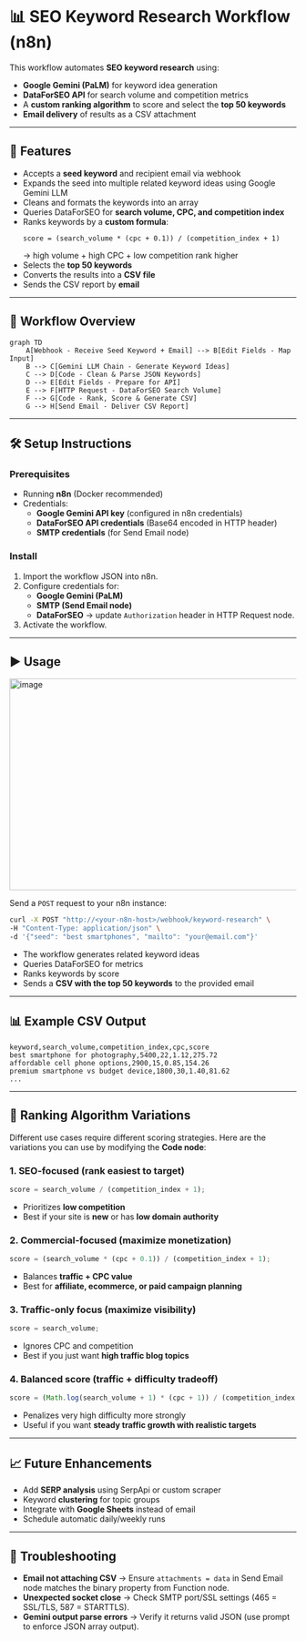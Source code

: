 # 📊 SEO Keyword Research Workflow (n8n)

This workflow automates **SEO keyword research** using:

- **Google Gemini (PaLM)** for keyword idea generation
- **DataForSEO API** for search volume and competition metrics
- A **custom ranking algorithm** to score and select the **top 50 keywords**
- **Email delivery** of results as a CSV attachment

---

## 📌 Features

- Accepts a **seed keyword** and recipient email via webhook
- Expands the seed into multiple related keyword ideas using Google Gemini LLM
- Cleans and formats the keywords into an array
- Queries DataForSEO for **search volume, CPC, and competition index**
- Ranks keywords by a **custom formula**:
  ```
  score = (search_volume * (cpc + 0.1)) / (competition_index + 1)
  ```
  → high volume + high CPC + low competition rank higher
- Selects the **top 50 keywords**
- Converts the results into a **CSV file**
- Sends the CSV report by **email**

---

## 📂 Workflow Overview

```mermaid
graph TD
    A[Webhook - Receive Seed Keyword + Email] --> B[Edit Fields - Map Input]
    B --> C[Gemini LLM Chain - Generate Keyword Ideas]
    C --> D[Code - Clean & Parse JSON Keywords]
    D --> E[Edit Fields - Prepare for API]
    E --> F[HTTP Request - DataForSEO Search Volume]
    F --> G[Code - Rank, Score & Generate CSV]
    G --> H[Send Email - Deliver CSV Report]
```

---

## 🛠️ Setup Instructions

### Prerequisites

- Running **n8n** (Docker recommended)
- Credentials:
  - **Google Gemini API key** (configured in n8n credentials)
  - **DataForSEO API credentials** (Base64 encoded in HTTP header)
  - **SMTP credentials** (for Send Email node)

### Install

1. Import the workflow JSON into n8n.
2. Configure credentials for:
   - **Google Gemini (PaLM)**
   - **SMTP (Send Email node)**
   - **DataForSEO** → update `Authorization` header in HTTP Request node.
3. Activate the workflow.

---

## ▶️ Usage

<img width="1338" height="372" alt="image" src="https://github.com/user-attachments/assets/34593855-9da1-4f84-9881-8aaef2634b93" />

Send a `POST` request to your n8n instance:

```bash
curl -X POST "http://<your-n8n-host>/webhook/keyword-research" \
-H "Content-Type: application/json" \
-d '{"seed": "best smartphones", "mailto": "your@email.com"}'
```

- The workflow generates related keyword ideas
- Queries DataForSEO for metrics
- Ranks keywords by score
- Sends a **CSV with the top 50 keywords** to the provided email

---

## 📊 Example CSV Output

```csv
keyword,search_volume,competition_index,cpc,score
best smartphone for photography,5400,22,1.12,275.72
affordable cell phone options,2900,15,0.85,154.26
premium smartphone vs budget device,1800,30,1.40,81.62
...
```

---

## 🔧 Ranking Algorithm Variations

Different use cases require different scoring strategies. Here are the variations you can use by modifying the **Code node**:

### 1. **SEO-focused (rank easiest to target)**

```js
score = search_volume / (competition_index + 1);
```

- Prioritizes **low competition**
- Best if your site is **new** or has **low domain authority**

### 2. **Commercial-focused (maximize monetization)**

```js
score = (search_volume * (cpc + 0.1)) / (competition_index + 1);
```

- Balances **traffic + CPC value**
- Best for **affiliate, ecommerce, or paid campaign planning**

### 3. **Traffic-only focus (maximize visibility)**

```js
score = search_volume;
```

- Ignores CPC and competition
- Best if you just want **high traffic blog topics**

### 4. **Balanced score (traffic + difficulty tradeoff)**

```js
score = (Math.log(search_volume + 1) * (cpc + 1)) / (competition_index + 1);
```

- Penalizes very high difficulty more strongly
- Useful if you want **steady traffic growth with realistic targets**

---

## 📈 Future Enhancements

- Add **SERP analysis** using SerpApi or custom scraper
- Keyword **clustering** for topic groups
- Integrate with **Google Sheets** instead of email
- Schedule automatic daily/weekly runs

---

## 🚨 Troubleshooting

- **Email not attaching CSV** → Ensure `attachments = data` in Send Email node matches the binary property from Function node.
- **Unexpected socket close** → Check SMTP port/SSL settings (465 = SSL/TLS, 587 = STARTTLS).
- **Gemini output parse errors** → Verify it returns valid JSON (use prompt to enforce JSON array output).

